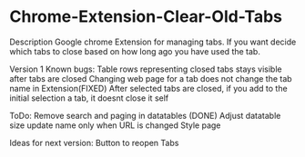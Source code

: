 # Chrome-Extension-Clear-Old-Tabs
Description
Google chrome Extension for managing tabs. If you want decide which tabs to close based on how long ago you have used the tab.

Version 1
Known bugs:
Table rows representing closed tabs stays visible after tabs are closed
Changing web page for a tab does not change the tab name in Extension(FIXED)
After selected tabs are closed, if you add to the initial selection a tab, it doesnt close it self


ToDo:
Remove search and paging in datatables (DONE)
Adjust datatable size
update name only when URL is changed
Style page



Ideas for next version:
Button to reopen Tabs

